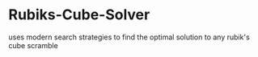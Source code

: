# Rubiks-Cube-Solver
uses modern search strategies to find the optimal solution to any rubik's cube scramble
